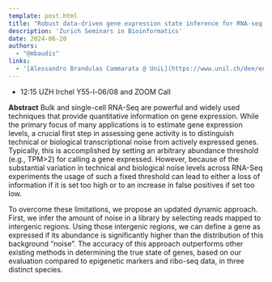 ```yaml
---
template: post.html
title: "Robust data-driven gene expression state inference for RNA-seq using curated intergenic regions<br/>Alessandro Brandulas Cammarata (UniL)"
description: 'Zurich Seminars in Bioinformatics'
date: 2024-06-20
authors:
  - "@mbaudis"
links:
  - '[Alessandro Brandulas Cammarata @ UniL](https://www.unil.ch/dee/en/home/menuguid/people/graduate-students/alessandro-brandulas-cammarata.html)'
---
```


* 12:15 UZH Irchel Y55-l-06/08 and ZOOM Call

**Abstract** Bulk and single-cell RNA-Seq are powerful and widely used techniques that provide quantitative information on gene expression. While the primary focus of many applications is to estimate gene expression levels, a crucial first step in assessing gene activity is to distinguish technical or biological transcriptional noise from actively expressed genes. Typically, this is accomplished by setting an arbitrary abundance threshold (e.g., TPM>2) for calling a gene expressed. However, because of the substantial variation in technical and biological noise levels across RNA-Seq experiments the usage of such a fixed threshold can lead to either a loss of information if it is set too high or to an increase in false positives if set too low.  

To overcome these limitations, we propose an updated dynamic approach. <!--more-->First, we infer the amount of noise in a library by selecting reads mapped to intergenic regions. Using those intergenic regions, we can define a gene as expressed if its abundance is significantly higher than the distribution of this background “noise”. The accuracy of this approach outperforms other existing methods in determining the true state of genes, based on our evaluation compared to  epigenetic markers and ribo-seq data, in three distinct species.